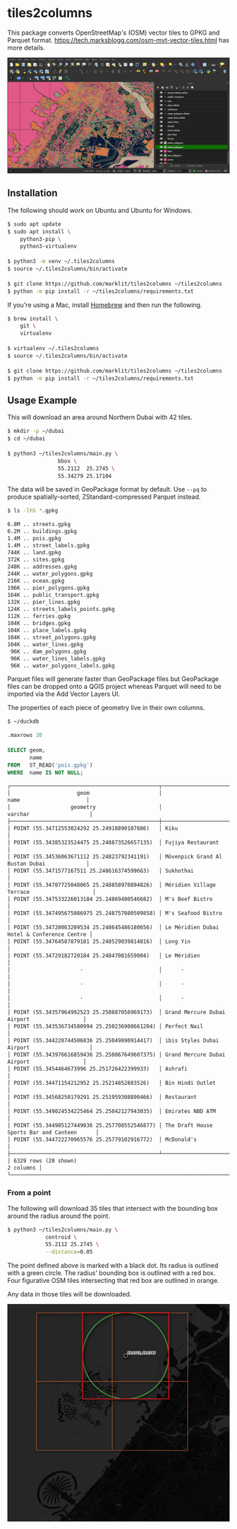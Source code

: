 # tiles2columns

This package converts OpenStreetMap's (OSM) vector tiles to GPKG and Parquet format. https://tech.marksblogg.com/osm-mvt-vector-tiles.html has more details.

![QGIS](qgis-bin_EwGInUL32n.png)

## Installation

The following should work on Ubuntu and Ubuntu for Windows.

```bash
$ sudo apt update
$ sudo apt install \
    python3-pip \
    python3-virtualenv

$ python3 -m venv ~/.tiles2columns
$ source ~/.tiles2columns/bin/activate

$ git clone https://github.com/marklit/tiles2columns ~/tiles2columns
$ python -m pip install -r ~/tiles2columns/requirements.txt
```

If you're using a Mac, install [Homebrew](https://brew.sh/) and then run the following.

```bash
$ brew install \
    git \
    virtualenv

$ virtualenv ~/.tiles2columns
$ source ~/.tiles2columns/bin/activate

$ git clone https://github.com/marklit/tiles2columns ~/tiles2columns
$ python -m pip install -r ~/tiles2columns/requirements.txt
```

## Usage Example

This will download an area around Northern Dubai with 42 tiles.

```bash
$ mkdir -p ~/dubai
$ cd ~/dubai

$ python3 ~/tiles2columns/main.py \
                bbox \
                55.2112  25.2745 \
                55.34279 25.17104
```

The data will be saved in GeoPackage format by default. Use ``--pq`` to produce spatially-sorted, ZStandard-compressed Parquet instead.

```bash
$ ls -lhS *.gpkg
```

```
6.8M .. streets.gpkg
6.2M .. buildings.gpkg
1.4M .. pois.gpkg
1.4M .. street_labels.gpkg
744K .. land.gpkg
372K .. sites.gpkg
248K .. addresses.gpkg
244K .. water_polygons.gpkg
216K .. ocean.gpkg
196K .. pier_polygons.gpkg
164K .. public_transport.gpkg
132K .. pier_lines.gpkg
124K .. streets_labels_points.gpkg
112K .. ferries.gpkg
104K .. bridges.gpkg
104K .. place_labels.gpkg
104K .. street_polygons.gpkg
104K .. water_lines.gpkg
 96K .. dam_polygons.gpkg
 96K .. water_lines_labels.gpkg
 96K .. water_polygons_labels.gpkg
```

Parquet files will generate faster than GeoPackage files but GeoPackage files can be dropped onto a QGIS project whereas Parquet will need to be imported via the Add Vector Layers UI.

The properties of each piece of geometry live in their own columns.

```bash
$ ~/duckdb
```

```sql
.maxrows 20

SELECT geom,
       name
FROM   ST_READ('pois.gpkg')
WHERE  name IS NOT NULL;
```

```
┌───────────────────────────────────────────────┬─────────────────────────────────────────────┐
│                     geom                      │                    name                     │
│                   geometry                    │                   varchar                   │
├───────────────────────────────────────────────┼─────────────────────────────────────────────┤
│ POINT (55.34712553024292 25.24918890107886)   │ Kiku                                        │
│ POINT (55.34385323524475 25.248873526657135)  │ Fujiya Restaurant                           │
│ POINT (55.34536063671112 25.24823792341191)   │ Mövenpick Grand Al Bustan Dubai             │
│ POINT (55.3471577167511 25.248616374599663)   │ Sukhothai                                   │
│ POINT (55.34707725048065 25.248858970894826)  │ Méridien Village Terrace                    │
│ POINT (55.347533226013184 25.24869400546682)  │ M's Beef Bistro                             │
│ POINT (55.347495675086975 25.248757080509858) │ M's Seafood Bistro                          │
│ POINT (55.34720063209534 25.248645486180656)  │ Le Méridien Dubai Hotel & Conference Centre │
│ POINT (55.34764587879181 25.248529039814816)  │ Long Yin                                    │
│ POINT (55.34729182720184 25.24847081659004)   │ Le Méridien                                 │
│                      ·                        │      ·                                      │
│                      ·                        │      ·                                      │
│                      ·                        │      ·                                      │
│ POINT (55.34357964992523 25.250887056969173)  │ Grand Mercure Dubai Airport                 │
│ POINT (55.343536734580994 25.250236908661204) │ Perfect Nail                                │
│ POINT (55.344228744506836 25.25049890914417)  │ ibis Styles Dubai Airport                   │
│ POINT (55.343976616859436 25.250867649607375) │ Grand Mercure Dubai Airport                 │
│ POINT (55.3454464673996 25.251726422399933)   │ Ashrafi                                     │
│ POINT (55.34471154212952 25.25214852883526)   │ Bin Hindi Outlet                            │
│ POINT (55.34568250179291 25.251959308890466)  │ Restaurant                                  │
│ POINT (55.349024534225464 25.25042127943035)  │ Emirates NBD ATM                            │
│ POINT (55.344985127449036 25.257708552546877) │ The Draft House Sports Bar and Canteen      │
│ POINT (55.344722270965576 25.25779102916772)  │ McDonald's                                  │
├───────────────────────────────────────────────┴─────────────────────────────────────────────┤
│ 6329 rows (20 shown)                                                              2 columns │
└─────────────────────────────────────────────────────────────────────────────────────────────┘
```

### From a point

The following will download 35 tiles that intersect with the bounding box around the radius around the point.

```bash
$ python3 ~/tiles2columns/main.py \
            centroid \
            55.2112 25.2745 \
            --distance=0.05
```

The point defined above is marked with a black dot. Its radius is outlined with a green circle. The radius' bounding box is outlined with a red box. Four figurative OSM tiles intersecting that red box are outlined in orange.

Any data in those tiles will be downloaded.

![QGIS](qgis-bin_U5j7EN3HNm.png)